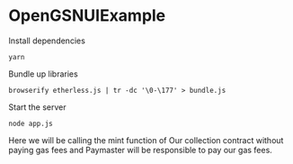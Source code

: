 # OpenGSNUIExample

Install dependencies

```
yarn
```

Bundle up libraries

```
browserify etherless.js | tr -dc '\0-\177' > bundle.js
```

Start the server

```
node app.js
```

Here we will be calling the mint function of Our collection contract without paying gas fees and Paymaster will be responsible to pay our gas fees.

